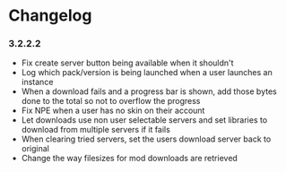 Changelog
====================================

### 3.2.2.2

- Fix create server button being available when it shouldn't
- Log which pack/version is being launched when a user launches an instance
- When a download fails and a progress bar is shown, add those bytes done to the total so not to overflow the progress
- Fix NPE when a user has no skin on their account
- Let downloads use non user selectable servers and set libraries to download from multiple servers if it fails
- When clearing tried servers, set the users download server back to original
- Change the way filesizes for mod downloads are retrieved